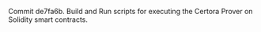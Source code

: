 Commit de7fa6b.                    Build and Run scripts for executing the Certora Prover on Solidity smart contracts.